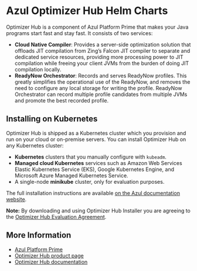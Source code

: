 # Azul Optimizer Hub Helm Charts

Optimizer Hub is a component of Azul Platform Prime that makes your Java programs start fast and stay fast. It consists of two services:

* **Cloud Native Compiler**: Provides a server-side optimization solution that offloads JIT compilation from Zing’s Falcon JIT compiler to separate and dedicated service resources, providing more processing power to JIT compilation while freeing your client JVMs from the burden of doing JIT compilation locally.
* **ReadyNow Orchestrator**: Records and serves ReadyNow profiles. This greatly simplifies the operational use of the ReadyNow, and removes the need to configure any local storage for writing the profile. ReadyNow Orchestrator can record multiple profile candidates from multiple JVMs and promote the best recorded profile.

## Installing on Kubernetes

Optimizer Hub is shipped as a Kubernetes cluster which you provision and run on your cloud or on-premise servers. You can install Optimizer Hub on any Kubernetes cluster:

* **Kubernetes** clusters that you manually configure with `kubeadm`.
* **Managed cloud Kubernetes** services such as Amazon Web Services Elastic Kubernetes Service (EKS), Google Kubernetes Engine, and Microsoft Azure Managed Kubernetes Service.
* A single-node **minikube** cluster, only for evaluation purposes. 
 
The full installation instructions are available [on the Azul documentation website](https://docs.azul.com/optimizer-hub/installation/install-optimizer-hub).

**Note:** By downloading and using Optimizer Hub Installer you are agreeing to the [Optimizer Hub Evaluation Agreement](https://www.azul.com/wp-content/uploads/Azul-Platform-Prime-Evaluation-Agreement.pdf).

## More Information

* [Azul Platform Prime](https://www.azul.com/products/prime/)
* [Optimizer Hub product page](https://www.azul.com/products/components/azul-optimizer-hub/)
* [Optimizer Hub documentation](https://docs.azul.com/optimizer-hub/) 

